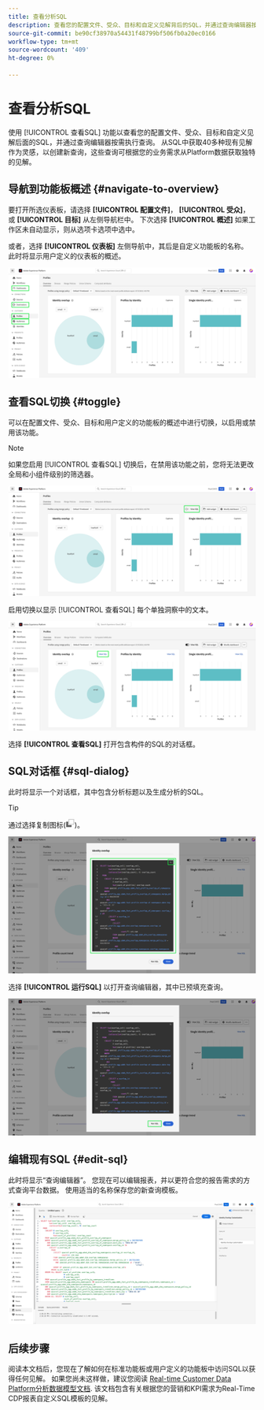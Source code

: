 ```yaml
---
title: 查看分析SQL
description: 查看您的配置文件、受众、目标和自定义见解背后的SQL，并通过查询编辑器按需执行查询。
source-git-commit: be90cf38970a54431f48799bf506fb0a20ec0166
workflow-type: tm+mt
source-wordcount: '409'
ht-degree: 0%

---
```


# 查看分析SQL

使用 [!UICONTROL 查看SQL] 功能以查看您的配置文件、受众、目标和自定义见解后面的SQL，并通过查询编辑器按需执行查询。 从SQL中获取40多种现有见解作为灵感，以创建新查询，这些查询可根据您的业务需求从Platform数据获取独特的见解。

## 导航到功能板概述 {#navigate-to-overview}

要打开所选仪表板，请选择 **[!UICONTROL 配置文件]**， **[!UICONTROL 受众]**，或 **[!UICONTROL 目标]** 从左侧导航栏中。 下次选择 **[!UICONTROL 概述]** 如果工作区未自动显示，则从选项卡选项中选中。

或者，选择 **[!UICONTROL 仪表板]** 左侧导航中，其后是自定义功能板的名称。 此时将显示用户定义的仪表板的概述。

![包含的Experience PlatformUI [!UICONTROL 配置文件]， [!UICONTROL 受众]， [!UICONTROL 目标]、和 [!UICONTROL 仪表板] 突出显示。](./images/view-sql/dashboard-navigation.png)

## 查看SQL切换 {#toggle}

可以在配置文件、受众、目标和用户定义的功能板的概述中进行切换，以启用或禁用该功能。

>[!NOTE]
>
>如果您启用 [!UICONTROL 查看SQL] 切换后，在禁用该功能之前，您将无法更改全局和小组件级别的筛选器。

![此 [!UICONTROL 查看SQL] 切换高亮显示。](./images/view-sql/view-sql-toggle.png)

启用切换以显示 [!UICONTROL 查看SQL] 每个单独洞察中的文本。

![见解 [!UICONTROL 查看SQL] 突出显示。](./images/view-sql/insight-view-sql.png)

选择 **[!UICONTROL 查看SQL]** 打开包含构件的SQL的对话框。

## SQL对话框 {#sql-dialog}

此时将显示一个对话框，其中包含分析标题以及生成分析的SQL。

>[!TIP]
>
>通过选择复制图标(![复制图标。](./images/view-sql/copy-icon.png))。

![突出显示带有SQL语句的洞察对话框。](./images/view-sql/sql-dialog.png)

选择 **[!UICONTROL 运行SQL]** 以打开查询编辑器，其中已预填充查询。

![与的洞察对话框 [!UICONTROL 运行SQL] 突出显示。](./images/view-sql/run-sql.png)

## 编辑现有SQL {#edit-sql}

此时将显示“查询编辑器”。 您现在可以编辑报表，并以更符合您的报告需求的方式查询平台数据。 使用适当的名称保存您的新查询模板。

![已预填充所选分析SQL的查询编辑器。](./images/view-sql/edit-sql.png)

## 后续步骤

阅读本文档后，您现在了解如何在标准功能板或用户定义的功能板中访问SQL以获得任何见解。 如果您尚未这样做，建议您阅读 [Real-time Customer Data Platform分析数据模型文档](./cdp-insights-data-model.md). 该文档包含有关根据您的营销和KPI需求为Real-Time CDP报表自定义SQL模板的见解。
